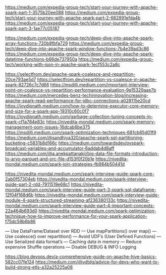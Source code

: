 https://medium.com/expedia-group-tech/start-your-journey-with-apache-spark-part-1-3575b20ee088
https://medium.com/expedia-group-tech/start-your-journey-with-apache-spark-part-2-682891efda4b
https://medium.com/expedia-group-tech/start-your-journey-with-apache-spark-part-3-1ae77c05187

https://medium.com/expedia-group-tech/deep-dive-into-apache-spark-array-functions-720b8fbfa729
https://medium.com/expedia-group-tech/deep-dive-into-apache-spark-window-functions-7b4e39ad3c86
https://medium.com/expedia-group-tech/deep-dive-into-apache-spark-datetime-functions-b66de737950a
https://medium.com/expedia-group-tech/working-with-json-in-apache-spark-1ecf553c2a8c

https://selectfrom.dev/apache-spark-coalesce-and-repartition-20ce793ae5d7
https://selectfrom.dev/repartition-vs-coalesce-in-apache-spark-82726c7c7d66
https://msdilli.medium.com/important-interview-point-on-coalesce-vs-repartition-performance-evaluation-9e15329aae7b
https://medium.com/mercedes-benz-techinnovation-blog/increasing-apache-spark-read-performance-for-jdbc-connections-a028115e20cd
https://joydipnath.medium.com/how-to-determine-executor-core-memory-and-size-for-a-spark-app-19310c60c0f7
https://joydipnath.medium.com/garbage-collection-tuning-concepts-in-spark-cf1a784e83c
https://nivedita-mondal.medium.com/spark-memory-management-oom-issues-16dcab6be375
https://msdilli.medium.com/spark-optimization-techniques-681cb85d01f9
https://medium.com/@sandhiya320/apache-spark-sql-partitioning-bucketing-c5831b8d166c
https://medium.com/towardsdev/pyspark-broadcast-variables-and-accumulator-6addab4d8aff
https://medium.com/@a.anekpattanakij/big-data-file-formats-introduction-to-arvo-parquet-and-orc-file-d153f0f20b1e
https://nivedita-mondal.medium.com/spark-join-strategies-fb984b50441d


https://nivedita-mondal.medium.com/spark-interview-guide-spark-core-2ab0f57304eb
https://nivedita-mondal.medium.com/spark-interview-guide-part-2-rdd-7911519e68c1
https://nivedita-mondal.medium.com/spark-interview-guide-part-3-spark-sql-dataframe-12f04f168d6b
https://nivedita-mondal.medium.com/spark-interview-guide-module-4-spark-structured-streaming-af236380133c
https://nivedita-mondal.medium.com/spark-interview-guide-part-4-important-concepts-22a464b693d0
https://nivedita-mondal.medium.com/spark-optimization-technique-how-to-improve-performance-for-your-spark-application-f75dc58b6b86


— Use DataFrame/Dataset over RDD
— Use mapPartitions() over map()
— Use coalesce() over repartition()
— Avoid UDF’s (User Defined Functions)
— Use Serialized data format’s
— Caching data in memory
— Reduce expensive Shuffle operations
— Disable DEBUG & INFO Logging

https://blog.devops.dev/a-comprehensive-guide-on-apache-hive-basics-582cc07fe124
https://medium.com/@vdtdg/advice-for-devs-who-want-to-build-strong-etls-a32a25225a08
